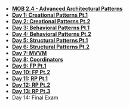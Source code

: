- **[MOB 2.4 - Advanced Architectural Patterns](README.md)**
- **[Day 1: Creational Patterns Pt.1](Lessons/01-Creational-PatternsPt.1/Lesson1.md)**
- **[Day 2: Creational Patterns Pt.2](Lessons/02-Creational-PatternsPt.2/Lesson2.md)**
- **[Day 3: Behavioral Patterns Pt.1](Lessons/03-Behavioral-PatternsPt.1/Lesson3.md)**
- **[Day 4: Behavioral Patterns Pt.2](Lessons/04-Behavioral-PatternsPt.2/Lesson4.md)**
- **[Day 5: Structural Patterns Pt.1](Lessons/05-Structural-PatternsPt.1/Lesson5.md)**
- **[Day 6: Structural Patterns Pt.2](Lessons/06-Structural-PatternsPt.2/Lesson6.md)**
- **[Day 7: MVVM](Lessons/07-MVVM/Lesson7.md)**
- **[Day 8: Coordinators](Lessons/08-Coordinators/Lesson8.md)**
- **[Day 9: FP Pt.1 ](Lessons/09-Functional-ProgrammingPt.1/Lesson9.md)**
- **[Day 10: FP Pt.2 ](Lessons/10-Functional-ProgrammingPt.2/Lesson10.md)**
- **[Day 11: RP Pt.1 ](Lessons/11-Reactive-ProgrammingPt.1/Lesson11.md)**
- **[Day 12: RP Pt.2 ](Lessons/12-Reactive-ProgrammingPt.2/Lesson12.md)**
- **[Day 13: RP Pt.3 ](Lessons/13-Reactive-ProgrammingPt.3/Lesson13.md)**
- Day 14: Final Exam
